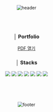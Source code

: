 <div align="center">
  
  ![header](https://capsule-render.vercel.app/api?type=slice&color=0:ffffff,100:A9E2F3&height=150&section=header&text=Hugh's&fontSize=30&animation=fadeIn&fontAlign=90&fontColor=ffffff)

  <br><br>
  ### **│ Portfolio**　　　　　　　　　　　　　　　　　　　　　　　　　　　　
  [PDF 열기](https://github.com/hugh-eu/portfolio/blob/main/PORTFOLIO_HSPARK.pdf)
  ### **│ Stacks**　　　　　　　　　　　　　　　　　　　　　　　　　　　　
  <img src="https://img.shields.io/badge/Python-3776AB?style=flat&logo=Python&logoColor=white"/>
  <img src="https://img.shields.io/badge/C-A8B9CC?style=flat&logo=C&logoColor=white"/>
  <img src="https://img.shields.io/badge/C++-00599C?style=flat&logo=C++&logoColor=white"/>
  <img src="https://img.shields.io/badge/JavaScript-F7DF1E?style=flat&logo=JavaScript&logoColor=white"/>
  <img src="https://img.shields.io/badge/jQuery-0769AD?style=flat&logo=jQuery&logoColor=white"/>
  <img src="https://img.shields.io/badge/HTML5-E34F26?style=flat&logo=HTML5&logoColor=white"/>
  <img src="https://img.shields.io/badge/CSS3-1572B6?style=flat&logo=CSS3&logoColor=white"/>

  <br><br><br>

  ![footer](https://capsule-render.vercel.app/api?type=slice&color=0:ffffff,100:A9E2F3&height=150&section=footer&text=:>&fontSize=30&animation=fadeIn&fontAlign=5&fontColor=ffffff)
  
</div>
